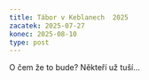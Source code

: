```yaml
---
title: Tábor v Keblanech  2025
zacatek: 2025-07-27
konec: 2025-08-10
type: post
---
```

O﻿ čem že to bude? Někteří už tuší...